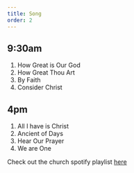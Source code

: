 ```yaml
---
title: Song
order: 2
---
```

## 9:30am
1. How Great is Our God
2. How Great Thou Art
3. By Faith
4. Consider Christ

## 4pm
1. All I have is Christ
2. Ancient of Days
3. Hear Our Prayer
4. We are One

Check out the church spotify playlist [here](https://open.spotify.com/playlist/3gh0ZKXkJBDbNEnZqJJDXj?si=0908aa3f87544643)
